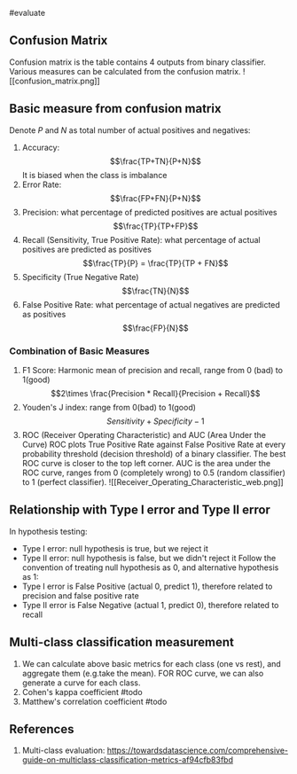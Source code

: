 #evaluate

## Confusion Matrix
Confusion matrix is the table contains 4 outputs from binary classifier. Various measures can be calculated from the confusion matrix.
![[confusion_matrix.png]]
## Basic measure from confusion matrix
Denote $P$ and $N$ as total number of actual positives and negatives:
1. Accuracy: $$\frac{TP+TN}{P+N}$$
It is biased when the class is imbalance
2. Error Rate: $$\frac{FP+FN}{P+N}$$
3. Precision: what percentage of predicted positives are actual positives $$\frac{TP}{TP+FP}$$
4. Recall (Sensitivity, True Positive Rate): what percentage of actual positives are predicted as positives $$\frac{TP}{P} = \frac{TP}{TP + FN}$$
5. Specificity (True Negative Rate) $$\frac{TN}{N}$$
6. False Positive Rate: what percentage of actual negatives are predicted as positives $$\frac{FP}{N}$$
### Combination of Basic Measures
1. F1 Score: Harmonic mean of precision and recall, range from 0 (bad) to 1(good) $$2\times \frac{Precision * Recall}{Precision + Recall}$$
2. Youden's J index: range from 0(bad) to 1(good) $$Sensitivity + Specificity - 1$$
3. ROC (Receiver Operating Characteristic) and AUC (Area Under the Curve)
ROC plots True Positive Rate against False Positive Rate at every probability threshold (decision threshold) of a binary classifier. The best ROC curve is closer to the top left corner. AUC is the area under the ROC curve, ranges from 0 (completely wrong) to 0.5 (random classifier) to 1 (perfect classifier).
![[Receiver_Operating_Characteristic_web.png]]
## Relationship with Type I error and Type II error
In hypothesis testing:
- Type I error: null hypothesis is true, but we reject it
- Type II error: null hypothesis is false, but we didn't reject it
Follow the convention of treating null hypothesis as 0, and alternative hypothesis as 1:
- Type I error is False Positive  (actual 0, predict 1), therefore related to precision and false positive rate
- Type II error is False Negative (actual 1, predict 0), therefore related to recall
## Multi-class classification measurement
1. We can calculate above basic metrics for each class (one vs rest), and aggregate them (e.g.take the mean). FOR ROC curve, we can also generate a curve for each class.
2. Cohen's kappa coefficient #todo
3. Matthew's correlation coefficient #todo

## References
1. Multi-class evaluation: https://towardsdatascience.com/comprehensive-guide-on-multiclass-classification-metrics-af94cfb83fbd